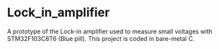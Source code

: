 # Lock_in_amplifier
A prototype of the Lock-in amplifier used to measure small voltages with STM32F103C8T6 (Blue pill). This project is coded in bare-metal C.
